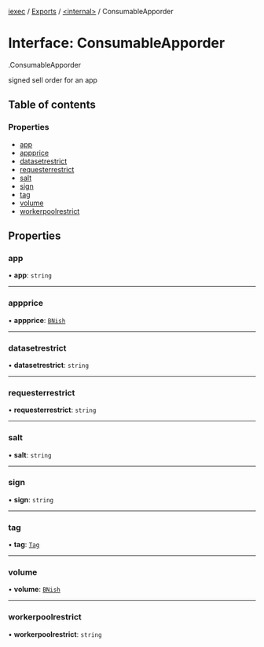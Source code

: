 [iexec](../README.md) / [Exports](../modules.md) / [<internal\>](../modules/internal_.md) / ConsumableApporder

# Interface: ConsumableApporder

[<internal>](../modules/internal_.md).ConsumableApporder

signed sell order for an app

## Table of contents

### Properties

- [app](internal_.ConsumableApporder.md#app)
- [appprice](internal_.ConsumableApporder.md#appprice)
- [datasetrestrict](internal_.ConsumableApporder.md#datasetrestrict)
- [requesterrestrict](internal_.ConsumableApporder.md#requesterrestrict)
- [salt](internal_.ConsumableApporder.md#salt)
- [sign](internal_.ConsumableApporder.md#sign)
- [tag](internal_.ConsumableApporder.md#tag)
- [volume](internal_.ConsumableApporder.md#volume)
- [workerpoolrestrict](internal_.ConsumableApporder.md#workerpoolrestrict)

## Properties

### app

• **app**: `string`

---

### appprice

• **appprice**: [`BNish`](../modules.md#bnish)

---

### datasetrestrict

• **datasetrestrict**: `string`

---

### requesterrestrict

• **requesterrestrict**: `string`

---

### salt

• **salt**: `string`

---

### sign

• **sign**: `string`

---

### tag

• **tag**: [`Tag`](../modules.md#tag)

---

### volume

• **volume**: [`BNish`](../modules.md#bnish)

---

### workerpoolrestrict

• **workerpoolrestrict**: `string`
